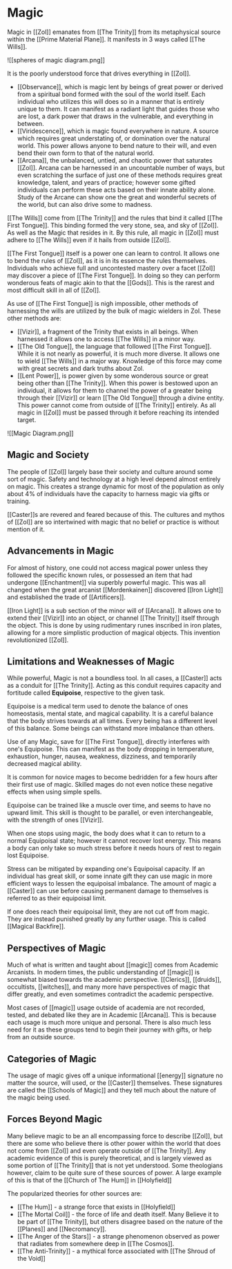 # Magic
Magic in [[Zol]] emanates from [[The Trinity]] from its metaphysical source within the [[Prime Material Plane]]. It manifests in 3 ways called [[The Wills]]. 

![[spheres of magic diagram.png]]

It is the poorly understood force that drives everything in [[Zol]].

- [[Observance]], which is magic lent by beings of great power or derived from a spiritual bond formed with the soul of the world itself. Each individual who utilizes this will does so in a manner that is entirely unique to them. It can manifest as a radiant light that guides those who are lost, a dark power that draws in the vulnerable, and everything in between.
- [[Viridescence]], which is magic found everywhere in nature. A source which requires great understating of, or domination over the natural world. This power allows anyone to bend nature to their will, and even bend their own form to that of the natural world.
- [[Arcana]], the unbalanced, untied, and chaotic power that saturates [[Zol]]. Arcana can be harnessed in an uncountable number of ways, but even scratching the surface of just one of these methods requires great knowledge, talent, and years of practice; however some gifted individuals can perform these acts based on their innate ability alone. Study of the Arcane can show one the great and wonderful secrets of the world, but can also drive some to madness.

[[The Wills]] come from [[The Trinity]] and the rules that bind it called [[The First Tongue]]. This binding formed the very stone, sea, and sky of [[Zol]]. As well as the Magic that resides in it. By this rule, all magic in [[Zol]] must adhere to [[The Wills]] even if it hails from outside [[Zol]].

[[The First Tongue]] itself is a power one can learn to control. It allows one to bend the rules of [[Zol]], as it is in its essence the rules themselves. Individuals who achieve full and uncontested mastery over a facet [[Zol]] may discover a piece of [[The First Tongue]]. In doing so they can perform wonderous feats of magic akin to that the [[Gods]]. This is the rarest and most difficult skill in all of [[Zol]].

As use of [[The First Tongue]] is nigh impossible, other methods of harnessing the wills are utilized by the bulk of magic wielders in Zol. These other methods are:
- [[Vizir]], a fragment of the Trinity that exists in all beings. When harnessed it allows one to access [[The Wills]] in a minor way.
- [[The Old Tongue]], the language that followed [[The First Tongue]]. While it is not nearly as powerful, it is much more diverse. It allows one to wield [[The Wills]] in a major way. Knowledge of this force may come with great secrets and dark truths about Zol.
- [[Lent Power]], is power given by some wonderous source or great being other than [[The Trinity]]. When this power is bestowed upon an individual, it allows for them to channel the power of a greater being through their [[Vizir]] or learn [[The Old Tongue]] through a divine entity. This power cannot come from outside of [[The Trinity]] entirely. As all magic in [[Zol]] must be passed through it before reaching its intended target.

![[Magic Diagram.png]]

## Magic and Society
The people of [[Zol]] largely base their society and culture around some sort of magic. Safety and technology at a high level depend almost entirely on magic. This creates a strange dynamic for most of the population as only about 4% of individuals have the capacity to harness magic via gifts or training.

[[Caster]]s are revered and feared because of this. The cultures and mythos of [[Zol]] are so intertwined with magic that no belief or practice is without mention of it.

## Advancements in Magic
For almost of history, one could not access magical power unless they followed the specific known rules, or possessed an item that had undergone [[Enchantment]] via superbly powerful magic. This was all changed when the great arcanist [[Mordenkainen]] discovered [[Iron Light]] and established the trade of [[Artificers]].

[[Iron Light]] is a sub section of the minor will of [[Arcana]]. It allows one to extend their [[Vizir]] into an object, or channel [[The Trinity]] itself through the object. This is done by using rudimentary runes inscribed in iron plates, allowing for a more simplistic production of magical objects. This invention revolutionized [[Zol]].

## Limitations and Weaknesses of Magic
While powerful, Magic is not a boundless tool. In all cases, a [[Caster]] acts as a conduit for [[The Trinity]]. Acting as this conduit requires capacity and fortitude called **Equipoise**, respective to the given task.  

Equipoise is a medical term used to denote the balance of ones homeostasis, mental state, and magical capability. It is a careful balance that the body strives towards at all times. Every being has a different level of this balance. Some beings can withstand more imbalance than others.

Use of any Magic, save for [[The First Tongue]], directly interferes with one's Equipoise. This can manifest as the body dropping in temperature, exhaustion, hunger, nausea, weakness, dizziness, and temporarily decreased magical ability.

It is common for novice mages to become bedridden for a few hours after their first use of magic. Skilled mages do not even notice these negative effects when using simple spells.

Equipoise can be trained like a muscle over time, and seems to have no upward limit. This skill is thought to be parallel, or even interchangeable, with the strength of ones [[Vizir]]. 

When one stops using magic, the body does what it can to return to a normal Equipoisal state; however it cannot recover lost energy. This means a body can only take so much stress before it needs hours of rest to regain lost Equipoise. 

Stress can be mitigated by expanding one's Equipoisal capacity. If an individual has great skill, or some innate gift they can use magic in more efficient ways to lessen the equipoisal imbalance. The amount of magic a [[Caster]] can use before causing permanent damage to themselves is referred to as their equipoisal limit. 

If one does reach their equipoisal limit, they are not cut off from magic. They are instead punished greatly by any further usage. This is called [[Magical Backfire]].

## Perspectives of Magic
Much of what is written and taught about [[magic]] comes from Academic Arcanists. In modern times, the public understanding of [[magic]] is somewhat biased towards the academic perspective. [[Clerics]], [[druids]], occultists, [[witches]], and many more have perspectives of magic that differ greatly, and even sometimes contradict the academic perspective. 

Most cases of [[magic]] usage outside of academia are not recorded, tested, and debated like they are in Academic [[Arcana]]. This is because each usage is much more unique and personal. There is also much less need for it as these groups tend to begin their journey with gifts, or help from an outside source.

## Categories of Magic
The usage of magic gives off a unique informational [[energy]] signature no matter the source, will used, or the [[Caster]] themselves. These signatures are called the [[Schools of Magic]] and they tell much about the nature of the magic being used.

## Forces Beyond Magic
Many believe magic to be an all encompassing force to describe [[Zol]], but there are some who believe there is other power within the world that does not come from [[Zol]] and even operate outside of [[The Trinity]]. Any academic evidence of this is purely theoretical, and is largely viewed as some portion of [[The Trinity]] that is not yet understood. Some theologians however, claim to be quite sure of these sources of power. A large example of this is that of the [[Church of The Hum]] in [[Holyfield]]

The popularized theories for other sources are:
- [[The Hum]] - a strange force that exists in [[Holyfield]]
- [[The Mortal Coil]] - the force of life and death itself. Many Believe it to be part of [[The Trinity]], but others disagree based on the nature of the [[Planes]] and [[Necromancy]].
- [[The Anger of the Stars]] - a strange phenomenon observed as power that radiates from somewhere deep in [[The Cosmos]].
- [[The Anti-Trinity]] - a mythical force associated with [[The Shroud of the Void]]